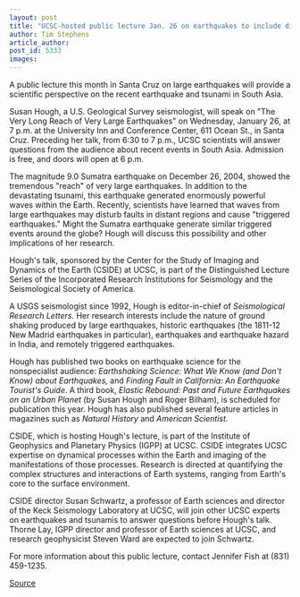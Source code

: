 ```yaml
---
layout: post
title: "UCSC-hosted public lecture Jan. 26 on earthquakes to include discussion on recent tsunami"
author: Tim Stephens
article_author: 
post_id: 5333
images:
---
```


<a name="content" id="content"></a>
<p>
  A public lecture this month in Santa Cruz on large earthquakes will provide a scientific perspective on the recent earthquake and tsunami in South Asia.
</p>
<p>
  Susan Hough, a U.S. Geological Survey seismologist, will speak on "The Very Long Reach of Very Large Earthquakes" on Wednesday, January 26, at 7 p.m. at the University Inn and Conference Center, 611 Ocean St., in Santa Cruz. Preceding her talk, from 6:30 to 7 p.m., UCSC scientists will answer questions from the audience about recent events in South Asia. Admission is free, and doors will open at 6 p.m.<br>
</p>
<p>
  The magnitude 9.0 Sumatra earthquake on December 26, 2004, showed the tremendous "reach" of very large earthquakes. In addition to the devastating tsunami, this earthquake generated enormously powerful waves within the Earth. Recently, scientists have learned that waves from large earthquakes may disturb faults in distant regions and cause "triggered earthquakes." Might the Sumatra earthquake generate similar triggered events around the globe? Hough will discuss this possibility and other implications of her research.<br>
</p>
<p>
  Hough's talk, sponsored by the Center for the Study of Imaging and Dynamics of the Earth (CSIDE) at UCSC, is part of the Distinguished Lecture Series of the Incorporated Research Institutions for Seismology and the Seismological Society of America.<br>
</p>
<p>
  A USGS seismologist since 1992, Hough is editor-in-chief of <i>Seismological Research Letters.</i> Her research interests include the nature of ground shaking produced by large earthquakes, historic earthquakes (the 1811-12 New Madrid earthquakes in particular), earthquakes and earthquake hazard in India, and remotely triggered earthquakes.<br>
</p>
<p>
  Hough has published two books on earthquake science for the nonspecialist audience: <i>Earthshaking Science: What We Know (and Don't Know) about Earthquakes,</i> and <i>Finding Fault in California: An Earthquake Tourist's Guide</i>. A third book, <i>Elastic Rebound: Past and Future Earthquakes on an Urban Planet</i> (by Susan Hough and Roger Bilham), is scheduled for publication this year. Hough has also published several feature articles in magazines such as <i>Natural History</i> and <i>American Scientist.</i><br>
</p>
<p>
  CSIDE, which is hosting Hough's lecture, is part of the Institute of Geophysics and Planetary Physics (IGPP) at UCSC. CSIDE integrates UCSC expertise on dynamical processes within the Earth and imaging of the manifestations of those processes. Research is directed at quantifying the complex structures and interactions of Earth systems, ranging from Earth's core to the surface environment.
</p>
<p>
  CSIDE director Susan Schwartz, a professor of Earth sciences and director of the Keck Seismology Laboratory at UCSC, will join other UCSC experts on earthquakes and tsunamis to answer questions before Hough's talk. Thorne Lay, IGPP director and professor of Earth sciences at UCSC, and research geophysicist Steven Ward are expected to join Schwartz.<br>
</p>
<p>
  For more information about this public lecture, contact Jennifer Fish at (831) 459-1235.<br>
</p>
<p><a href="http://www1.ucsc.edu/currents/04-05/01-17/earthquakes.asp" title="Permalink to earthquakes">Source</a></p>
